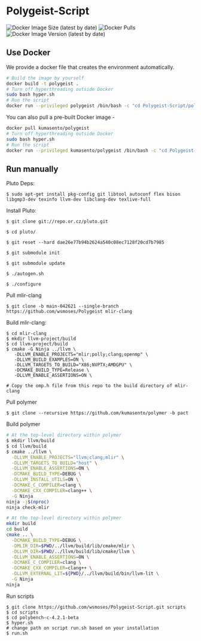# Polygeist-Script

![Docker Image Size (latest by date)](https://img.shields.io/docker/image-size/kumasento/polygeist)
![Docker Pulls](https://img.shields.io/docker/pulls/kumasento/polygeist)
![Docker Image Version (latest by date)](https://img.shields.io/docker/v/kumasento/polygeist)

## Use Docker

We provide a docker file that creates the environment automatically.

```bash
# Build the image by yourself
docker build -t polygeist .
# Turn off hyperthreading outside Docker
sudo bash hyper.sh
# Run the script
docker run --privileged polygeist /bin/bash -c "cd Polygeist-Script/polybench-c-4.2.1-beta && ./run.sh"
```


You can also pull a pre-built Docker image - 

```bash
docker pull kumasento/polygeist
# Turn off hyperthreading outside Docker
sudo bash hyper.sh
# Run the script
docker run --privileged kumasento/polygeist /bin/bash -c "cd Polygeist-Script/polybench-c-4.2.1-beta && ./run.sh"
```


## Run manually

Pluto Deps:

```
$ sudo apt-get install pkg-config git libtool autoconf flex bison libgmp3-dev texinfo llvm-dev libclang-dev texlive-full
```

Install Pluto:

```
$ git clone git://repo.or.cz/pluto.git

$ cd pluto/

$ git reset --hard dae26e77b94b2624a540c08ec7128f20cd7b7985

$ git submodule init

$ git submodule update

$ ./autogen.sh

$ ./configure
```

Pull mlir-clang

```
$ git clone -b main-042621 --single-branch https://github.com/wsmoses/Polygeist mlir-clang
```

Build mlir-clang:

```
$ cd mlir-clang
$ mkdir llvm-project/build
$ cd llvm-project/build
$ cmake -G Ninja ../llvm \
   -DLLVM_ENABLE_PROJECTS="mlir;polly;clang;openmp" \
   -DLLVM_BUILD_EXAMPLES=ON \
   -DLLVM_TARGETS_TO_BUILD="X86;NVPTX;AMDGPU" \
   -DCMAKE_BUILD_TYPE=Release \
   -DLLVM_ENABLE_ASSERTIONS=ON \  
   
# Copy the omp.h file from this repo to the build directory of mlir-clang
```

Pull polymer

```
$ git clone --recursive https://github.com/kumasento/polymer -b pact
```

Build polymer

```sh
# At the top-level directory within polymer
$ mkdir llvm/build
$ cd llvm/build
$ cmake ../llvm \
  -DLLVM_ENABLE_PROJECTS="llvm;clang;mlir" \
  -DLLVM_TARGETS_TO_BUILD="host" \
  -DLLVM_ENABLE_ASSERTIONS=ON \
  -DCMAKE_BUILD_TYPE=DEBUG \
  -DLLVM_INSTALL_UTILS=ON \
  -DCMAKE_C_COMPILER=clang \
  -DCMAKE_CXX_COMPILER=clang++ \
  -G Ninja
ninja -j$(nproc)
ninja check-mlir

# At the top-level directory within polymer
mkdir build
cd build
cmake .. \
  -DCMAKE_BUILD_TYPE=DEBUG \
  -DMLIR_DIR=$PWD/../llvm/build/lib/cmake/mlir \
  -DLLVM_DIR=$PWD/../llvm/build/lib/cmake/llvm \
  -DLLVM_ENABLE_ASSERTIONS=ON \
  -DCMAKE_C_COMPILER=clang \
  -DCMAKE_CXX_COMPILER=clang++ \
  -DLLVM_EXTERNAL_LIT=${PWD}/../llvm/build/bin/llvm-lit \
  -G Ninja
ninja
```

Run scripts

```
$ git clone https://github.com/wsmoses/Polygeist-Script.git scripts
$ cd scripts
$ cd polybench-c-4.2.1-beta
$ hyper.sh
# change path on script run.sh based on your installation
$ run.sh
```
